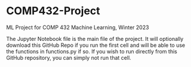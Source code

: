 # COMP432-Project
 ML Project for COMP 432 Machine Learning, Winter 2023

 The Jupyter Notebook file is the main file of the project. It will optionally download this GitHub Repo if you run the first cell and will be able to use the functions in functions.py if so. If you wish to run directly from this GitHub repository, you can simply not run that cell.
